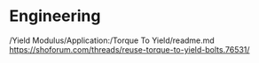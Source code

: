 # Engineering
/Yield Modulus/Application:/Torque To Yield/readme.md https://shoforum.com/threads/reuse-torque-to-yield-bolts.76531/
